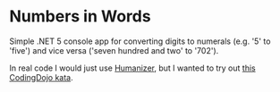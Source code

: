 # Numbers in Words

Simple .NET 5 console app for converting digits to numerals (e.g. '5' to 'five') and vice versa ('seven hundred and two' to '702').

In real code I would just use [Humanizer](https://humanizr.net/), but I wanted to try out [this CodingDojo kata](https://codingdojo.org/kata/NumbersInWords/).
